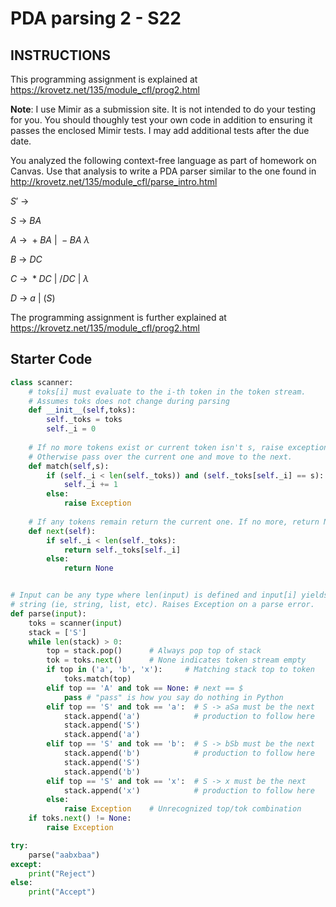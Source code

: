 # PDA parsing 2 - S22

## INSTRUCTIONS

This programming assignment is explained at <https://krovetz.net/135/module_cfl/prog2.html>

**Note**: I use Mimir as a submission site. It is not intended to do your testing for you. You should thoughly test your own code in addition to ensuring it passes the enclosed Mimir tests. I may add additional tests after the due date.

You analyzed the following context-free language as part of homework on Canvas. Use that analysis to write a PDA parser similar to the one found in <http://krovetz.net/135/module_cfl/parse_intro.html>

$S'\:\rightarrow\:$

$S\:\rightarrow\:BA$

$A\:\rightarrow\:+BA\:|\:-BA\:\lambda$

$B\:\rightarrow\:DC$

$C\:\rightarrow\:\ast DC\:|\:/DC\:|\:\lambda$

$D\:\rightarrow\:a\:|\:(S)$

The programming assignment is further explained at <https://krovetz.net/135/module_cfl/prog2.html>

## Starter Code

```python
class scanner:
    # toks[i] must evaluate to the i-th token in the token stream.
    # Assumes toks does not change during parsing
    def __init__(self,toks):
        self._toks = toks
        self._i = 0
    
    # If no more tokens exist or current token isn't s, raise exception.
    # Otherwise pass over the current one and move to the next.
    def match(self,s):
        if (self._i < len(self._toks)) and (self._toks[self._i] == s):
            self._i += 1
        else:
            raise Exception
            
    # If any tokens remain return the current one. If no more, return None.
    def next(self):
        if self._i < len(self._toks):
            return self._toks[self._i]
        else:
            return None


# Input can be any type where len(input) is defined and input[i] yields a
# string (ie, string, list, etc). Raises Exception on a parse error.
def parse(input):
    toks = scanner(input)
    stack = ['S']
    while len(stack) > 0:
        top = stack.pop()      # Always pop top of stack
        tok = toks.next()      # None indicates token stream empty
        if top in ('a', 'b', 'x'):     # Matching stack top to token
            toks.match(top)
        elif top == 'A' and tok == None: # next == $ 
            pass # "pass" is how you say do nothing in Python
        elif top == 'S' and tok == 'a':  # S -> aSa must be the next
            stack.append('a')            # production to follow here
            stack.append('S')
            stack.append('a')
        elif top == 'S' and tok == 'b':  # S -> bSb must be the next
            stack.append('b')            # production to follow here
            stack.append('S')
            stack.append('b')
        elif top == 'S' and tok == 'x':  # S -> x must be the next
            stack.append('x')            # production to follow here
        else:
            raise Exception    # Unrecognized top/tok combination
    if toks.next() != None:
        raise Exception

try:
    parse("aabxbaa")
except:
    print("Reject")
else:
    print("Accept")
```
